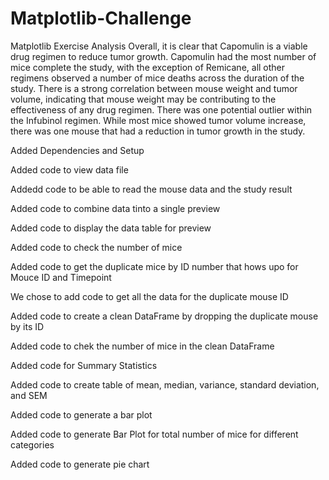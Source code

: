 # Matplotlib-Challenge
Matplotlib Exercise
Analysis
Overall, it is clear that Capomulin is a viable drug regimen to reduce tumor growth.
Capomulin had the most number of mice complete the study, with the exception of Remicane, all other regimens observed a number of mice deaths across the duration of the study.
There is a strong correlation between mouse weight and tumor volume, indicating that mouse weight may be contributing to the effectiveness of any drug regimen.
There was one potential outlier within the Infubinol regimen. While most mice showed tumor volume increase, there was one mouse that had a reduction in tumor growth in the study.


Added Dependencies and Setup


Added code to view data file


Addedd code to be able to read the mouse data and the study result 


Added code to combine data tinto a single preview


Added code to display the data table for preview


Added code to check the number of mice


Added code to get the duplicate mice by ID number that hows upo for Mouce ID and Timepoint


We chose to add code to get all the data for the duplicate mouse ID


Added code to create a clean DataFrame by dropping the duplicate mouse by its ID


Added code to chek the number of mice in the clean DataFrame


Added code for Summary Statistics


Added code to create table of mean, median, variance, standard deviation, and SEM 


Added code to generate a bar plot


Added code to generate Bar Plot for total number of mice for different categories

Added code to generate pie chart
